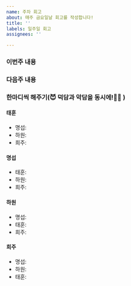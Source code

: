 ```yaml
---
name: 주차 회고
about: 매주 금요일날 회고를 작성합니다!
title: ''
labels: 일주일 회고
assignees: ''

---
```

### 이번주 내용


### 다음주 내용


### 한마디씩 해주기(😈 덕담과 악담을 동시에!👼🏻 )
#### 태훈

- 명섭: 
- 하원:
- 희주: 

#### 명섭

- 태훈: 
- 하원: 
- 희주: 

#### 하원

- 명섭: 
- 태훈: 
- 희주: 

#### 희주

- 명섭: 
- 하원: 
- 태훈:
